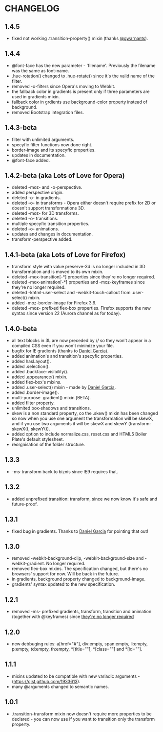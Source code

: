 # CHANGELOG

## 1.4.5
* fixed not working .transition-property() mixin (thanks [@gwarnants](https://github.com/gwarnants)).

## 1.4.4
* @font-face has the new parameter - 'filename'. Previously the filename was the same as font-name.
* .hue-rotation() changed to .hue-rotate() since it's the valid name of the filter.
* removed -o-filters since Opera's moving to Webkit.
* the fallback color in gradients is present only if three parameters are used in gradients mixin.
* fallback color in grdients use background-color property instead of background.
* removed Bootstrap integration files.

## 1.4.3-beta
* filter with unlimited arguments.
* specyfic filter functions now done right.
* border-image and its specyfic properties.
* updates in documentation.
* @font-face added.

## 1.4.2-beta (aka Lots of Love for Opera)
* deleted -moz- and -o-perspective.
* added perspective origin.
* deleted -o- in gradients.
* deleted -o- in transforms - Opera either doesn't require prefix for 2D or doesn't support transformations 3D.
* deleted -moz- for 3D transforms.
* deleted -o- transitions.
* multiple specyfic transition properties.
* deleted -o- animations.
* updates and changes in documentation.
* transform-perspective added.

## 1.4.1-beta (aka Lots of Love for Firefox)
* transform style with value preserve-3d is no longer included in 3D transformation and is moved to its own mixin.
* deleted -mox-transition[-*] properties since they're no longer required.
* deleted -mox-animation[-*] properties and -moz-keyframes since they're no longer required.
* deleted -khtml-user-select and -webkit-touch-callout from .user-select() mixin.
* added -moz-border-image for Firefox 3.6.
* deleted -moz- prefixed flex-box properties. Firefox supports the new syntax since version 22 (Aurora channel as for today).

## 1.4.0-beta
* all text blocks in 3L are now preceded by // so they won't appear in a compiled CSS even if you won't minimize your file.
* bugfix for IE gradients (thanks to [Daniel Garcia](https://github.com/zlapper)).
* added animation's and transition's specyfic properties.
* added hasLayout().
* added .selection().
* added .backface-visibility().
* added .appearance() mixin.
* added flex-box's mixins.
* added .user-select() mixin - made by [Daniel Garcia](https://github.com/zlapper).
* added .border-image().
* multi-purpose .gradient() mixin [BETA].
* added filter property.
* unlimited box-shadows and transitions.
* skew is a non standard property, co the .skew() mixin has been changed so now when you use one argument the transformation will be skewX, and if you use two arguments it will be skewX and skewY (transform: skewX(), skewY()).
* added option to include normalize.css, reset.css and HTML5 Boiler Plate's default stylesheet.
* reorgnisation of the folder structure.

## 1.3.3
* -ms-transform back to biznis since IE9 requires that.

## 1.3.2
* added unprefixed transition: transform, since we now know it's safe and future-proof.

## 1.3.1
* fixed bug in gradients. Thanks to [Daniel Garcia](https://github.com/zlapper) for pointing that out!

## 1.3.0
* removed -webkit-background-clip, -webkit-background-size and -webkit-gradient. No longer required.
* removed flex-box mixins. The specification changed, but there's no browsers' support for now. Will be back in the future.
* in gradients, background property changed to background-image.
* gradients' syntax updated to the new specification.

## 1.2.1

* removed -ms- prefixed gradients, transform, transition and animation (together with @keyframes) since [they're no longer required](http://blogs.msdn.com/b/ie/archive/2012/05/31/windows-release-preview-the-sixth-ie10-platform-preview.aspx)

## 1.2.0

* new debbuging rules: a[href="#"], div:empty, span:empty, li:empty, p:empty, td:empty, th:empty, *[title=""], *[class=""] and *[id=""].

## 1.1.1

* mixins updated to be compatible with new variadic arguments - (https://gist.github.com/1933613).
* many @arguments changed to semantic names.

## 1.0.1

* .transition-transform mixin now doesn't require more properties to be declared - you can now use if you want to transition only the transform property.
